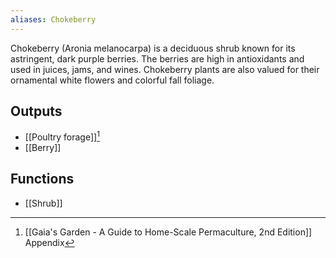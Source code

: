 ```yaml
---
aliases: Chokeberry
---
```

Chokeberry (Aronia melanocarpa) is a deciduous shrub known for its astringent, dark purple berries. The berries are high in antioxidants and used in juices, jams, and wines. Chokeberry plants are also valued for their ornamental white flowers and colorful fall foliage.
## Outputs
- [[Poultry forage]][^1]
- [[Berry]]

## Functions
- [[Shrub]]

[^1]: [[Gaia's Garden - A Guide to Home-Scale Permaculture, 2nd Edition]] Appendix
